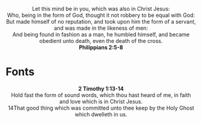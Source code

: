<p align="center">
Let this mind be in you, which was also in Christ Jesus:
<br>
Who, being in the form of God, thought it not robbery to be equal with God:
<br>
But made himself of no reputation, and took upon him the form of a servant, and was made in the likeness of men:
<br>
And being found in fashion as a man, he humbled himself, and became obedient unto death, even the death of the cross.
<br>
<strong>Philippians 2:5-8</strong>
</p>

# Fonts

<p align="center">
<strong>2 Timothy 1:13-14</strong>
<br>
Hold fast the form of sound words, which thou hast heard of me, in faith and love which is in Christ Jesus.
<br>
14That good thing which was committed unto thee keep by the Holy Ghost which dwelleth in us.
</p>
